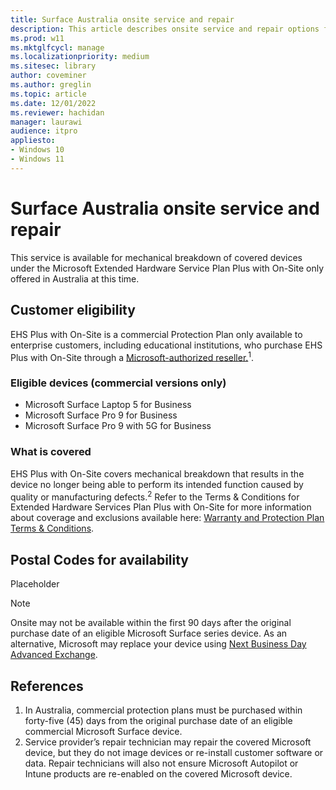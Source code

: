 ```yaml
---
title: Surface Australia onsite service and repair
description: This article describes onsite service and repair options for Surface devices in Australia
ms.prod: w11
ms.mktglfcycl: manage
ms.localizationpriority: medium
ms.sitesec: library
author: coveminer
ms.author: greglin
ms.topic: article
ms.date: 12/01/2022
ms.reviewer: hachidan
manager: laurawi
audience: itpro
appliesto:
- Windows 10
- Windows 11
---
```


# Surface Australia onsite service and repair

This service is available for mechanical breakdown of covered devices under the Microsoft Extended Hardware Service Plan Plus with On-Site only offered in Australia at this time.

## Customer eligibility

EHS Plus with On-Site is a commercial Protection Plan only available to enterprise customers, including educational institutions, who purchase EHS Plus with On-Site through a [Microsoft-authorized reseller.](https://www.microsoft.com/surface/business/where-to-buy-microsoft-surface)<sup>1</sup>.

### Eligible devices (commercial versions only)

- Microsoft Surface Laptop 5 for Business
- Microsoft Surface Pro 9 for Business
- Microsoft Surface Pro 9 with 5G for Business

### What is covered

EHS Plus with On-Site covers mechanical breakdown that results in the device no longer being able to perform its intended function caused by quality or manufacturing defects.<sup>2</sup> Refer to the Terms & Conditions for Extended Hardware Services Plan Plus with On-Site for more information about coverage and exclusions available here: [Warranty and Protection Plan Terms & Conditions](https://support.microsoft.com/topic/warranty-and-protection-plan-terms-conditions-eedf7a23-84a7-1a47-480b-0e10503eedf5).

## Postal Codes for availability

Placeholder

> [!NOTE]
> Onsite may not be available within the first 90 days after the original purchase date of an eligible Microsoft Surface series device. As an alternative, Microsoft may replace your device using [Next Business Day Advanced Exchange](surface-advanced-exchange-replacement.md).

## References

1. In Australia, commercial protection plans must be purchased within forty-five (45) days from the original purchase date of an eligible commercial Microsoft Surface device.
2. Service provider’s repair technician may repair the covered Microsoft device, but they do not image devices or re-install customer software or data. Repair technicians will also not ensure Microsoft Autopilot or Intune products are re-enabled on the covered Microsoft device.
